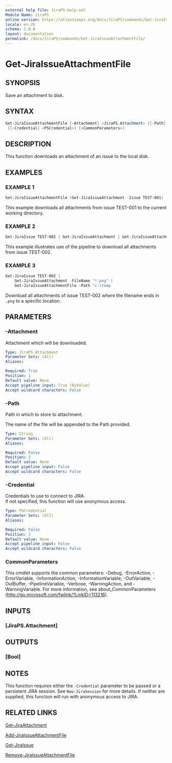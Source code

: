 ```yaml
---
external help file: JiraPS-help.xml
Module Name: JiraPS
online version: https://atlassianps.org/docs/JiraPS/commands/Get-JiraIssueAttachmentFile/
locale: en-US
schema: 2.0.0
layout: documentation
permalink: /docs/JiraPS/commands/Get-JiraIssueAttachmentFile/
---
```

# Get-JiraIssueAttachmentFile

## SYNOPSIS

Save an attachment to disk.

## SYNTAX

```powershell
Get-JiraIssueAttachmentFile [-Attachment] <JiraPS.Attachment> [[-Path] <String>]]
 [[-Credential] <PSCredential>] [<CommonParameters>]
```

## DESCRIPTION

This function downloads an attachment of an issue to the local disk.

## EXAMPLES

### EXAMPLE 1

```powershell
Get-JiraIssueAttachmentFile (Get-JiraIssueAttachment -Issue TEST-001)
```

This example downloads all attachments from issue TEST-001 to the current
working directory.

### EXAMPLE 2

```powershell
Get-JiraIssue TEST-002 | Get-JiraIssueAttachment | Get-JiraIssueAttachmentFile
```

This example illustrates use of the pipeline to download all attachments from
issue TEST-002.

### EXAMPLE 3

```powershell
Get-JiraIssue TEST-002 |
    Get-JiraIssueAttachment -FileName "*.png" |
    Get-JiraIssueAttachmentFile -Path "c:\temp
```

Download all attachments of issue TEST-002 where the filename ends in `.png`
to a specific location.

## PARAMETERS

### -Attachment

Attachment which will be downloaded.

```yaml
Type: JiraPS.Attachment
Parameter Sets: (All)
Aliases:

Required: True
Position: 1
Default value: None
Accept pipeline input: True (ByValue)
Accept wildcard characters: False
```

### -Path

Path in which to store to attachment.

The name of the file will be appended to the Path provided.

```yaml
Type: String
Parameter Sets: (All)
Aliases:

Required: False
Position: 2
Default value: None
Accept pipeline input: False
Accept wildcard characters: False
```

### -Credential

Credentials to use to connect to JIRA.  
If not specified, this function will use anonymous access.

```yaml
Type: PSCredential
Parameter Sets: (All)
Aliases:

Required: False
Position: 3
Default value: None
Accept pipeline input: False
Accept wildcard characters: False
```

### CommonParameters

This cmdlet supports the common parameters: -Debug, -ErrorAction, -ErrorVariable, -InformationAction, -InformationVariable, -OutVariable, -OutBuffer, -PipelineVariable, -Verbose, -WarningAction, and -WarningVariable.
For more information, see about_CommonParameters (http://go.microsoft.com/fwlink/?LinkID=113216).

## INPUTS

### [JiraPS.Attachment]

## OUTPUTS

### [Bool]

## NOTES

This function requires either the `-Credential` parameter to be passed or a persistent JIRA session.
See `New-JiraSession` for more details.
If neither are supplied, this function will run with anonymous access to JIRA.

## RELATED LINKS

[Get-JiraAttachment](../Get-JiraAttachmentFile/)

[Add-JiraIssueAttachmentFile](../Add-JiraIssueAttachmentFile/)

[Get-JiraIssue](../Get-JiraIssue/)

[Remove-JiraIssueAttachmentFile](../Remove-JiraIssueAttachmentFile/)
